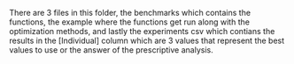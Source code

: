 There are 3 files in this folder, the benchmarks which contains the functions, the example where the functions get run along with the optimization methods, and lastly the experiments csv which contians the results in the [Individual] column which are 3 values that represent the best values to use or the answer of the prescriptive analysis.
